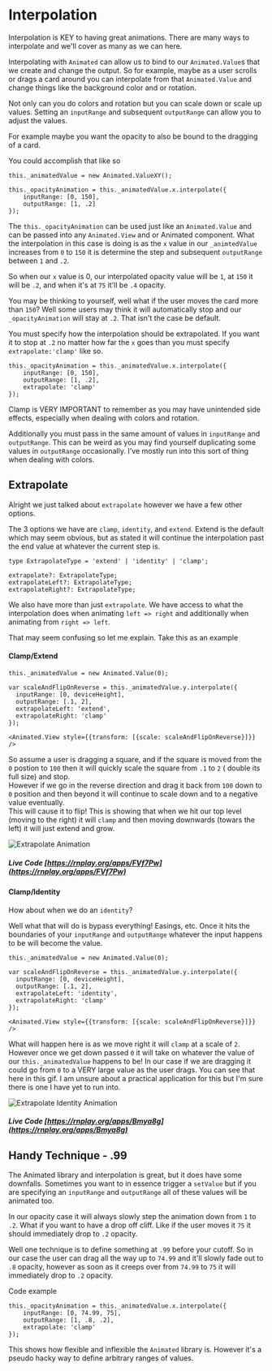 # Interpolation

Interpolation is KEY to having great animations. There are many ways to interpolate and we'll cover as many as we can here.

Interpolating with `Animated` can allow us to bind to our `Animated.Value`s that we create and change the output. So for example, maybe as a user scrolls or drags a card around you can interpolate from that `Animated.Value` and change things like the background color and or rotation.

Not only can you do colors and rotation but you can scale down or scale up values. Setting an `inputRange` and subsequent `outputRange` can allow you to adjust the values.

For example maybe you want the opacity to also be bound to the dragging of a card.

You could accomplish that like so

```
this._animatedValue = new Animated.ValueXY();

this._opacityAnimation = this._animatedValue.x.interpolate({
    inputRange: [0, 150],
    outputRange: [1, .2]
});
```

The `this._opacityAnimation` can be used just like an `Animated.Value` and can be passed into any `Animated.View` and or Animated component. What the interpolation in this case is doing is as the `x` value in our `_animtedValue` increases from `0` to `150` it is determine the step and subsequent `outputRange` between `1` and `.2`.

So when our `x` value is 0, our interpolated opacity value will be `1`, at `150` it will be `.2`, and when it's at `75` it'll be `.4` opacity.

You may be thinking to yourself, well what if the user moves the card more than `150`? Well some users may think it will automatically stop and our `_opacityAnimation` will stay at `.2`. That isn't the case be default.

You must specify how the interpolation should be extrapolated. If you want it to stop at `.2` no matter how far the `x` goes than you must specify `extrapolate:'clamp'` like so.

```
this._opacityAnimation = this._animatedValue.x.interpolate({
    inputRange: [0, 150],
    outputRange: [1, .2],
    extrapolate: 'clamp'
});
```

Clamp is VERY IMPORTANT to remember as you may have unintended side effects, especially when dealing with colors and rotation.

Additionally you must pass in the same amount of values in `inputRange` and `outputRange`. This can be weird as you may find yourself duplicating some values in `outputRange` occasionally. I've mostly run into this sort of thing when dealing with colors.

## Extrapolate

Alright we just talked about `extrapolate` however we have a few other options.

The 3 options we have are `clamp`, `identity`, and `extend`. Extend is the default which may seem obvious, but as stated it will continue the interpolation past the end value at whatever the current step is.

```
type ExtrapolateType = 'extend' | 'identity' | 'clamp';

extrapolate?: ExtrapolateType;
extrapolateLeft?: ExtrapolateType;
extrapolateRight?: ExtrapolateType;
```

We also have more than just `extrapolate`. We have access to what the interpolation does when animating `left => right` and additionally when animating from `right => left`.

That may seem confusing so let me explain. Take this as an example

#### Clamp/Extend

```
this._animatedValue = new Animated.Value(0);

var scaleAndFlipOnReverse = this._animatedValue.y.interpolate({
  inputRange: [0, deviceHeight],
  outputRange: [.1, 2],
  extrapolateLeft: 'extend',
  extrapolateRight: 'clamp'
});

<Animated.View style={{transform: [{scale: scaleAndFlipOnReverse}]}} />
```

So assume a user is dragging a square, and if the square is moved from the `0` postion to `100` then it will quickly scale the square from `.1` to `2` \( double its full size\) and stop.  
However if we go in the reverse direction and drag it back from `100` down to `0` position and then beyond it will continue to scale down and to a negative value eventually.  
This will cause it to flip! This is showing that when we hit our top level \(moving to the right\) it will `clamp` and then moving downwards \(towars the left\) it will just extend and grow.

![Extrapolate Animation](images/ExtrapolateAnimation.gif)

##### Live Code [https://rnplay.org/apps/FVf7Pw](https://rnplay.org/apps/FVf7Pw)

#### Clamp/Identity

How about when we do an `identity`?

Well what that will do is bypass everything! Easings, etc. Once it hits the boundaries of your `inputRange` and `outputRange` whatever the input happens to be will become the value.

```
this._animatedValue = new Animated.Value(0);

var scaleAndFlipOnReverse = this._animatedValue.y.interpolate({
  inputRange: [0, deviceHeight],
  outputRange: [.1, 2],
  extrapolateLeft: 'identity',
  extrapolateRight: 'clamp'
});

<Animated.View style={{transform: [{scale: scaleAndFlipOnReverse}]}} />
```

What will happen here is as we move right it will `clamp` at a scale of `2`. However once we get down passed `0` it will take on whatever the value of our `this._animatedValue` happens to be! In our case if we are dragging it could go from `0` to a VERY large value as the user drags. You can see that here in this gif. I am unsure about a practical application for this but I'm sure there is one I have yet to run into.

![Extrapolate Identity Animation](images/ExtrapolateIdentityAnimation.gif)

##### Live Code [https://rnplay.org/apps/Bmya8g](https://rnplay.org/apps/Bmya8g)

## Handy Technique - .99

The Animated library and interpolation is great, but it does have some downfalls. Sometimes you want to in essence trigger a `setValue` but if you are specifying an `inputRange` and `outputRange` all of these values will be animated too.

In our opacity case it will always slowly step the animation down from `1` to `.2`. What if you want to have a drop off cliff. Like if the user moves it `75` it should immediately drop to `.2` opacity.

Well one technique is to define something at `.99` before your cutoff. So in our case the user can drag all the way up to `74.99` and it'll slowly fade out to `.8` opacity, however as soon as it creeps over from `74.99` to `75` it will immediately drop to `.2` opacity.

Code example

```
this._opacityAnimation = this._animatedValue.x.interpolate({
    inputRange: [0, 74.99, 75],
    outputRange: [1, .8, .2],
    extrapolate: 'clamp'
});
```

This shows how flexible and inflexible the `Animated` library is. However it's a pseudo hacky way to define arbitrary ranges of values.

